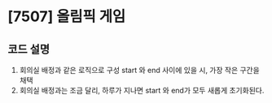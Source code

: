 # [7507] 올림픽 게임

## 코드 설명
1. 회의실 배정과 같은 로직으로 구성 start 와 end 사이에 있을 시, 가장 작은 구간을 채택
2. 회의실 배정과는 조금 달리, 하루가 지나면 start 와 end가 모두 새롭게 초기화된다.
